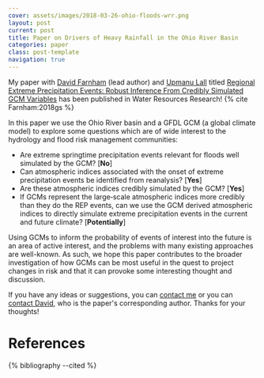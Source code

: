 ```yaml
---
cover: assets/images/2018-03-26-ohio-floods-wrr.png
layout: post
current: post
title: Paper on Drivers of Heavy Rainfall in the Ohio River Basin
categories: paper
class: post-template
navigation: true
---
```


My paper with [David Farnham](<http://www.davidjfarnham.com>) (lead author) and [Upmanu Lall](http://www.columbia.edu/~ula2>) titled [Regional Extreme Precipitation Events: Robust Inference From Credibly Simulated GCM Variables](https://doi.org/10.1002/2017WR021318>) has been published in Water Resources Research! {% cite Farnham:2018gs %}

In this paper we use the Ohio River basin and a GFDL GCM (a global climate model) to explore some questions which are of wide interest to the hydrology and flood risk management communities:

- Are extreme springtime precipitation events relevant for floods well simulated by the GCM? [**No**]
- Can atmospheric indices associated with the onset of extreme precipitation events be identified from reanalysis? [**Yes**]
- Are these atmospheric indices credibly simulated by the GCM? [**Yes**]
- If GCMs represent the large‐scale atmospheric indices more credibly than they do the REP events, can we use the GCM derived atmospheric indices to directly simulate extreme precipitation events in the current and future climate? [**Potentially**]

Using GCMs to inform the probability of events of interest into the future is an area of active interest, and the problems with many existing approaches are well-known. As such, we hope this paper contributes to the broader investigation of how GCMs can be most useful in the quest to project changes in risk and that it can provoke some interesting thought and discussion.

If you have any ideas or suggestions, you can [contact me]({{site.baseurl}}/contact) or you can [contact David](mailto:djf2137@columbia.edu>), who is the paper's corresponding author.
Thanks for your thoughts!

# References

{% bibliography --cited %}